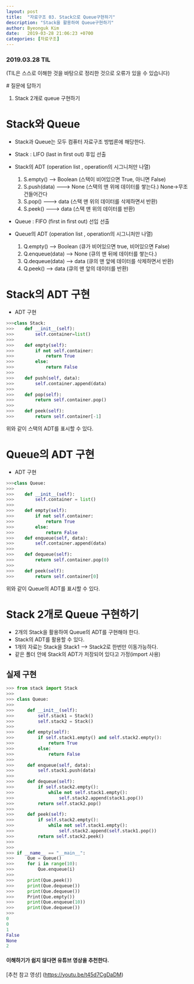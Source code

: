 ```yaml
---
layout: post
title:  "자료구조 03. Stack으로 Queue구현하기"
description: "Stack을 활용하여 Queue구현하기"
author: Byeonguk Kim
date:   2019-03-28 21:06:23 +0700
categories: [자료구조]
---
```


### 2019.03.28 TIL

(TIL은 스스로 이해한 것을 바탕으로 정리한 것으로 오류가 있을 수 있습니다)

\# 질문에 답하기

1. Stack 2개로 queue 구현하기
 
# Stack와 Queue 

* Stack과 Queue는 모두 컴퓨터 자료구조 방법론에 해당한다.
* Stack : LIFO (last in first out) 후입 선출
* Stack의 ADT (operation list , operation의 시그니처만 나열)
	1. S.empty() --> Boolean (스택이 비어있으면 True, 아니면 False)
	2. S.push(data) ---> None (스택의 맨 위에 데이터를 쌓는다.) None->무조건들어간다
	3. S.pop() ---> data (스택 맨 위의 데이터를 삭제하면서 반환)
	4. S.peek() ---> data (스택 맨 위의 데이터를 반환)

* Queue : FIFO (first in first out) 선입 선출
* Queue의 ADT (operation list , operation의 시그니처만 나열)
	1. Q.empty() —> Boolean (큐가 비어있으면 true, 비어있으면 False)
	2. Q.enqueue(data) —> None (큐의 맨 뒤에 데이터를 쌓는다.)
	3. Q.dequeue(data) —> data (큐의 맨 앞에 데이터를 삭제하면서 반환)
	4. Q.peek() —> data (큐의 맨 앞의 데이터를 반환)   
	
# Stack의 ADT 구현

* ADT 구현

```python
>>>class Stack:
>>>    def __init__(self):
>>>        self.container=list()
>>>
>>>    def empty(self):
>>>        if not self.container:
>>>            return True
>>>        else:
>>>            return False
>>>
>>>    def push(self, data):
>>>        self.container.append(data)
>>>
>>>    def pop(self):
>>>        return self.container.pop()
>>>
>>>    def peek(self):
>>>        return self.container[-1]

```
위와 같이 스택의 ADT를 표시할 수 있다.

# Queue의 ADT 구현

* ADT 구현

```python
>>>class Queue:
>>>
>>>    def __init__(self):
>>>        self.container = list() 
>>>    
>>>    def empty(self):
>>>        if not self.container:
>>>            return True
>>>        else:
>>>            return False
>>>    def enqueue(self, data):
>>>        self.container.append(data)
>>>
>>>    def dequeue(self):     
>>>        return self.container.pop(0)
>>>
>>>    def peek(self):
>>>        return self.container[0]

```
위와 같이 Queue의 ADT를 표시할 수 있다.

# Stack 2개로 Queue 구현하기

* 2개의 Stack을 활용하여 Queue의 ADT를 구현해야 한다.
* Stack의 ADT를 활용할 수 있다.
* 1개의 자료는 Stack을 Stack1 --> Stack2로 한번만 이동가능하다.
* 같은 폴더 안에 Stack의 ADT가 저장되어 있다고 가정(import 사용)

## 실제 구현

```python
>>> from stack import Stack 
>>>
>>> class Queue:
>>> 	
>>>		def __init__(self):
>>>			self.stack1 = Stack()
>>>			self.stack2 = Stack()
>>>
>>>		def empty(self):
>>>			if self.stack1.empty() and self.stack2.empty():
>>>				return True
>>>			else:
>>>				return False
>>>
>>>		def enqueue(self, data):
>>>			self.stack1.push(data)
>>>
>>>		def dequeue(self):
>>>			if self.stack2.empty():
>>>				while not self.stack1.empty():
>>>					self.stack2.append(stack1.pop())
>>>			return self.stack2.pop()
>>>
>>>		def peek(self):
>>>			if self.stack2.empty():
>>>				while not self.stack1.empty():
>>>					self.stack2.append(self.stack1.pop())
>>>			return self.stack2.peek()
>>>
>>>
>>> if __name__ == "__main__":
>>>		Que = Queue()
>>>		for i in range(10):
>>>			Que.enqueue(i)		
>>>		
>>>		print(Que.peek())
>>>		print(Que.dequeue())
>>>		print(Que.dequeue())
>>>		Print(Que.empty())
>>>		print(Que.enqueue(10))
>>>		print(Que.dequeue())
>>>		
0
0
1
False
None
2
```

#### 이해하기가 쉽지 않다면 유튜브 영상을 추천한다.
[추천 참고 영상] (https://youtu.be/t45d7CgDaDM)
